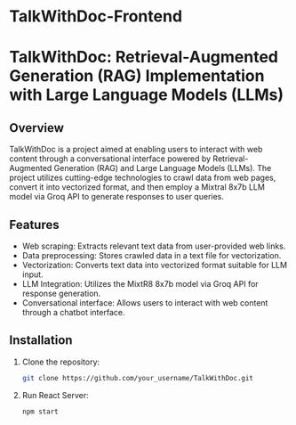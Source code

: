 # TalkWithDoc-Frontend
# TalkWithDoc: Retrieval-Augmented Generation (RAG) Implementation with Large Language Models (LLMs)

## Overview
TalkWithDoc is a project aimed at enabling users to interact with web content through a conversational interface powered by Retrieval-Augmented Generation (RAG) and Large Language Models (LLMs). The project utilizes cutting-edge technologies to crawl data from web pages, convert it into vectorized format, and then employ a Mixtral 8x7b LLM model via Groq API to generate responses to user queries.

## Features
- Web scraping: Extracts relevant text data from user-provided web links.
- Data preprocessing: Stores crawled data in a text file for vectorization.
- Vectorization: Converts text data into vectorized format suitable for LLM input.
- LLM Integration: Utilizes the MixtR8 8x7b model via Groq API for response generation.
- Conversational interface: Allows users to interact with web content through a chatbot interface.

## Installation
1. Clone the repository:
   ```bash
   git clone https://github.com/your_username/TalkWithDoc.git

2. Run React Server:
   ```bash
   npm start
